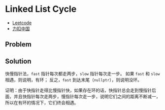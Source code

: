 # Linked List Cycle

- [Leetcode](https://leetcode.com/problems/linked-list-cycle)
- [力扣中国](https://leetcode.cn/problems/linked-list-cycle)

## Problem

[](desc.md ':include')

## Solution

[](solution.h ':include :type=code cpp')

快慢指针法，`fast` 指针每次都走两步，`slow` 指针每次走一步。
如果 `fast` 和 `slow` 相遇，则说明，有环；
反之，`fast` 到达末尾（`nullptr`），则说明没环。

证明：由于快指针走得比慢指针快，如果存在环的话，快指针总会走到慢指针后面，并且快指针每次走两步，慢指针每次走一步，说明它们之间的距离不断减一，所以在有环的情况下，它们终会相遇。

[](solution.cpp ':include :type=code cpp')
